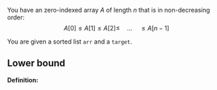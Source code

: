 You have an zero-indexed array $A$ of length $n$ that is in non-decreasing order:  
$$A[0] \le A[1] \le A[2] \le \quad ... \quad \le A[n-1]$$


You are given a sorted list `arr` and a `target`.

## Lower bound  

**Definition:** 